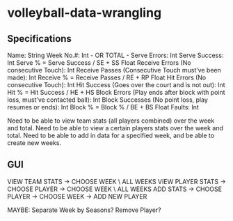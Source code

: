 # volleyball-data-wrangling


## Specifications

Name: String
Week No.#: Int - OR TOTAL - 
Serve Errors: Int
Serve Success: Int
Serve % = Serve Success / SE + SS Float
Receive Errors (No consecutive Touch): Int
Receive Passes (Consecutive Touch must’ve been made): Int
Receive % = Receive Passes / RE + RP Float
Hit Errors (No consecutive Touch): Int
Hit Success (Goes over the court and is not out): Int
Hit % = Hit Success / HE + HS
Block Errors (Play ends after block with point loss, must’ve contacted ball): Int
Block Successes (No point loss, play resumes or ends): Int
Block % = Block % / BE + BS Float
Faults: Int

Need to be able to view team stats (all players combined) over the week and total. Need to be able to view a certain players stats over the week and total.
Need to be able to add in data for a specified week, and be able to create new weeks. 

## GUI 
VIEW TEAM STATS -> CHOOSE WEEK \ ALL WEEKS
VIEW PLAYER STATS -> CHOOSE PLAYER -> CHOOSE WEEK \ ALL WEEKS
ADD STATS -> CHOOSE PLAYER -> CHOOSE WEEK
          -> ADD NEW PLAYER

MAYBE: Separate Week by Seasons? Remove Player? 
